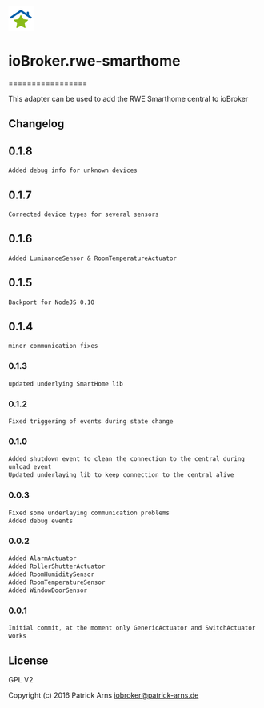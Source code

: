![Logo](admin/rwe-smarthome.png)
# ioBroker.rwe-smarthome
=================

This adapter can be used to add the RWE Smarthome central to ioBroker

## Changelog

## 0.1.8
    Added debug info for unknown devices

## 0.1.7
    Corrected device types for several sensors

## 0.1.6
    Added LuminanceSensor & RoomTemperatureActuator

## 0.1.5
    Backport for NodeJS 0.10

## 0.1.4
    minor communication fixes

### 0.1.3
    updated underlying SmartHome lib
    
### 0.1.2
    Fixed triggering of events during state change
    
### 0.1.0
    Added shutdown event to clean the connection to the central during unload event
    Updated underlaying lib to keep connection to the central alive
    
### 0.0.3
    Fixed some underlaying communication problems
    Added debug events
    
### 0.0.2
    Added AlarmActuator
    Added RollerShutterActuator
    Added RoomHumiditySensor
    Added RoomTemperatureSensor
    Added WindowDoorSensor

### 0.0.1
    Initial commit, at the moment only GenericActuator and SwitchActuator works
        
## License
GPL V2

Copyright (c) 2016 Patrick Arns <iobroker@patrick-arns.de>